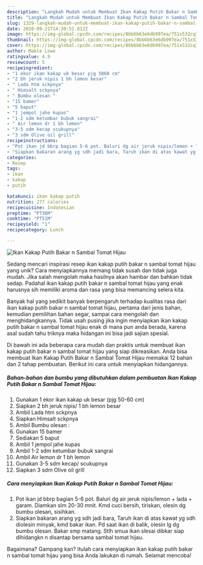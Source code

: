```yaml
---
description: "Langkah Mudah untuk Membuat Ikan Kakap Putih Bakar n Sambal Tomat Hijau yang Enak"
title: "Langkah Mudah untuk Membuat Ikan Kakap Putih Bakar n Sambal Tomat Hijau yang Enak"
slug: 1329-langkah-mudah-untuk-membuat-ikan-kakap-putih-bakar-n-sambal-tomat-hijau-yang-enak
date: 2020-09-21T14:39:51.812Z
image: https://img-global.cpcdn.com/recipes/8bb6b63e6db997ea/751x532cq70/ikan-kakap-putih-bakar-n-sambal-tomat-hijau-foto-resep-utama.jpg
thumbnail: https://img-global.cpcdn.com/recipes/8bb6b63e6db997ea/751x532cq70/ikan-kakap-putih-bakar-n-sambal-tomat-hijau-foto-resep-utama.jpg
cover: https://img-global.cpcdn.com/recipes/8bb6b63e6db997ea/751x532cq70/ikan-kakap-putih-bakar-n-sambal-tomat-hijau-foto-resep-utama.jpg
author: Mable Lowe
ratingvalue: 4.9
reviewcount: 5
recipeingredient:
- "1 ekor ikan kakap uk besar pjg 5060 cm"
- "2 bh jeruk nipis 1 bh lemon besar"
- " Lada htm sckpnya"
- " Himsalt sckpnya"
- " Bumbu olesan "
- "15 bamer"
- "5 baput"
- "1 jempol jahe kupas"
- "1-2 sdm ketumbar bubuk sangrai"
- " Air lemon dr 1 bh lemon"
- "3-5 sdm kecap scukupnya"
- "3 sdm Olive oil grill"
recipeinstructions:
- "Pot ikan jd bbrp bagian 5-6 pot. Baluri dg air jeruk nipis/lemon + lada + garam. Diamkan slm 20-30 mnit. Kmd cuci bersih, tiriskan, olesin dg bumbu olesan, sisihkan."
- "Siapkan bakaran arang yg sdh jadi bara, Taruh ikan di atas kawat yg sdh diolesin minyak, kmd bakar ikan. Pd saat ikan di balik, olesin lg dg bumbu olesan. Bakar smp matang. Stlh smua ikan slesai dibkar siap dihidangkn n disantap bersama sambal tomat hijau."
categories:
- Resep
tags:
- ikan
- kakap
- putih

katakunci: ikan kakap putih 
nutrition: 277 calories
recipecuisine: Indonesian
preptime: "PT36M"
cooktime: "PT51M"
recipeyield: "1"
recipecategory: Lunch

---
```



![Ikan Kakap Putih Bakar n Sambal Tomat Hijau](https://img-global.cpcdn.com/recipes/8bb6b63e6db997ea/751x532cq70/ikan-kakap-putih-bakar-n-sambal-tomat-hijau-foto-resep-utama.jpg)

Sedang mencari inspirasi resep ikan kakap putih bakar n sambal tomat hijau yang unik? Cara menyiapkannya memang tidak susah dan tidak juga mudah. Jika salah mengolah maka hasilnya akan hambar dan bahkan tidak sedap. Padahal ikan kakap putih bakar n sambal tomat hijau yang enak harusnya sih memiliki aroma dan rasa yang bisa memancing selera kita.

Banyak hal yang sedikit banyak berpengaruh terhadap kualitas rasa dari ikan kakap putih bakar n sambal tomat hijau, pertama dari jenis bahan, kemudian pemilihan bahan segar, sampai cara mengolah dan menghidangkannya. Tidak usah pusing jika ingin menyiapkan ikan kakap putih bakar n sambal tomat hijau enak di mana pun anda berada, karena asal sudah tahu triknya maka hidangan ini bisa jadi sajian spesial.




Di bawah ini ada beberapa cara mudah dan praktis untuk membuat ikan kakap putih bakar n sambal tomat hijau yang siap dikreasikan. Anda bisa membuat Ikan Kakap Putih Bakar n Sambal Tomat Hijau memakai 12 bahan dan 2 tahap pembuatan. Berikut ini cara untuk menyiapkan hidangannya.

<!--inarticleads1-->

##### Bahan-bahan dan bumbu yang dibutuhkan dalam pembuatan Ikan Kakap Putih Bakar n Sambal Tomat Hijau:

1. Gunakan 1 ekor ikan kakap uk besar (pjg 50-60 cm)
1. Siapkan 2 bh jeruk nipis/ 1 bh lemon besar
1. Ambil  Lada htm sckpnya
1. Siapkan  Himsalt sckpnya
1. Ambil  Bumbu olesan :
1. Gunakan 15 bamer
1. Sediakan 5 baput
1. Ambil 1 jempol jahe kupas
1. Ambil 1-2 sdm ketumbar bubuk sangrai
1. Ambil  Air lemon dr 1 bh lemon
1. Gunakan 3-5 sdm kecap/ scukupnya
1. Siapkan 3 sdm Olive oil grill




<!--inarticleads2-->

##### Cara menyiapkan Ikan Kakap Putih Bakar n Sambal Tomat Hijau:

1. Pot ikan jd bbrp bagian 5-6 pot. Baluri dg air jeruk nipis/lemon + lada + garam. Diamkan slm 20-30 mnit. Kmd cuci bersih, tiriskan, olesin dg bumbu olesan, sisihkan.
1. Siapkan bakaran arang yg sdh jadi bara, Taruh ikan di atas kawat yg sdh diolesin minyak, kmd bakar ikan. Pd saat ikan di balik, olesin lg dg bumbu olesan. Bakar smp matang. Stlh smua ikan slesai dibkar siap dihidangkn n disantap bersama sambal tomat hijau.




Bagaimana? Gampang kan? Itulah cara menyiapkan ikan kakap putih bakar n sambal tomat hijau yang bisa Anda lakukan di rumah. Selamat mencoba!
